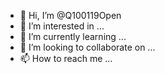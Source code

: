 - 👋 Hi, I’m @Q100119Open
- 👀 I’m interested in ...
- 🌱 I’m currently learning ...
- 💞️ I’m looking to collaborate on ...
- 📫 How to reach me ...

<!---
Q100119Open/Q100119Open is a ✨ special ✨ repository because its `README.md` (this file) appears on your GitHub profile.
You can click the Preview link to take a look at your changes.
--->
